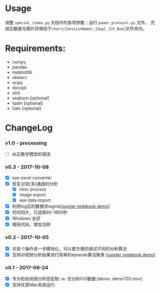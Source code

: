 # Usage
调整 ```special_items.py``` 文档中的各项参数；运行 ```power_protocol.py``` 文件。
完成后数据与图片将保存于```chart/{SessionName}_{Gap}_{Ch_Num}```文件夹内。

# Requirements:
- numpy
- pandas
- matplotlib
- sklearn
- scipy
- docopt
- xlrd
- seaborn [optional]
- tqdm [optional]
- halo [optional]

# ChangeLog
### v1.0 - processing
- [ ] 纠正数学模型的错误

### v0.3 - 2017-10-08
- [x] eye excel converter
- [x] 恢复对双[多]通道的分析
  - [x] misc process
  - [x] image export
  - [x] eye data import
- [x] 利用log后的数据求sigma[[jupyter notebook demo](https://nbviewer.jupyter.org/github/ZaneMuir/Lime/blob/master/demo/demo_data_distribution.ipynb)]
- [x] 时间切片，只选取60-1800秒
- [x] Windows 友好
- [x] 精简代码，增加注释

### v0.2 - 2017-10-05
- [x] 对各个操作进一步模块化，可以更方便的调试不同的分析算法
- [x] 支持对视频分析结果进行简单的episode算法聚类 [[jupyter notebook demo](https://nbviewer.jupyter.org/github/ZaneMuir/Lime/blob/master/demo/demo_video_episode.ipynb)]

### v0.1 - 2017-09-24
- [x] 专为检验视频分析而定制: ie. 仅分析Ch1数据 [demo: demo720.mov]
- [x] 支持任意Mac系统运行
